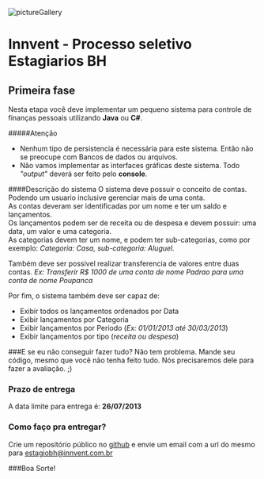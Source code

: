 ![pictureGallery](http://www.innvent.com.br/images/LogoInnvent.PNG "Innvent")

# Innvent - Processo seletivo Estagiarios BH


## Primeira fase
Nesta etapa você deve implementar um pequeno sistema para controle de finanças pessoais utilizando **Java** ou **C#**.

#####Atenção
* Nenhum tipo de persistencia é necessária para este sistema. Então não se preocupe com Bancos de dados ou arquivos.
* Não vamos implementar as interfaces gráficas deste sistema. Todo *"output"* deverá ser feito pelo **console**.

####Descrição do sistema
O sistema deve possuir o conceito de contas. Podendo um usuario inclusive gerenciar mais de uma conta.  
As contas deveram ser identificadas por um nome e ter um saldo e lançamentos.   
Os lançamentos podem ser de receita ou de despesa e devem possuir: uma data, um valor e uma categoria.  
As categorias devem ter um nome, e podem ter sub-categorias, como por exemplo: *Categoria: Casa, sub-categoria: Aluguel.*

Também deve ser possivel realizar transferencia de valores entre duas contas. *Ex: Transferir R$ 1000 de uma conta de nome Padrao para uma conta de nome Poupanca*

Por fim, o sistema também deve ser capaz de:  

* Exibir todos os lançamentos ordenados por Data
* Exibir lançamentos por Categoria
* Exibir lançamentos por Periodo (*Ex: 01/01/2013 até 30/03/2013*)
* Exibir lançamentos por tipo (*receita ou despesa*)

###E se eu não conseguir fazer tudo?
Não tem problema. Mande seu código, mesmo que você não tenha feito tudo. Nós precisaremos dele para fazer a avaliação. ;)

### Prazo de entrega
A data limite para entrega é: **26/07/2013**

### Como faço pra entregar?
Crie um repositório público no [github](http://github.com) e envie um email com a url do mesmo para [estagiobh@innvent.com.br](mailto:estagiobh@innvent.com.br)


###Boa Sorte!
